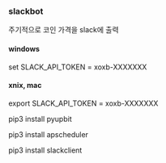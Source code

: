 ### slackbot
주기적으로 코인 가격을 slack에 출력

#### windows
set SLACK_API_TOKEN = xoxb-XXXXXXX

#### xnix, mac
export SLACK_API_TOKEN = xoxb-XXXXXXX

pip3 install pyupbit

pip3 install apscheduler

pip3 install slackclient
